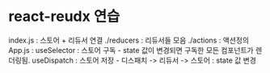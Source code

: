 # react-reudx 연습

index.js : 스토어 + 리듀서 연결 
./reducers : 리듀서들 모음
./actions : 액션정의
App.js :
  useSelector : 스토어 구독 - state 값이 변경되면 구독한 모든 컴포넌트가 렌더링됨.
  useDispatch : 스토어 저장 - 디스패치 -> 리듀서 -> 스토어 : state 값 변경
